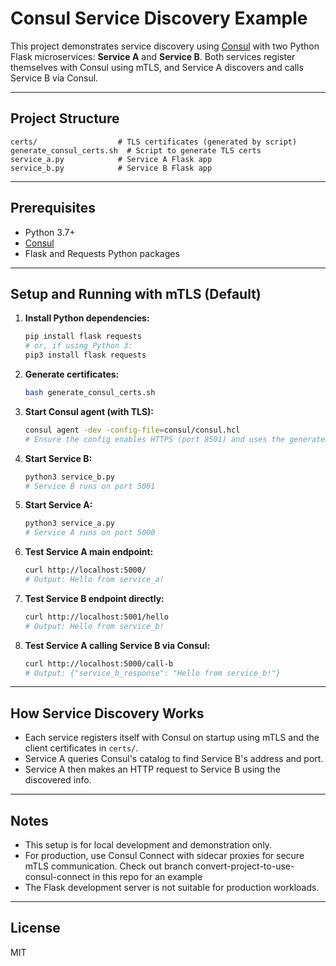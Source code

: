 # Consul Service Discovery Example

This project demonstrates service discovery using [Consul](https://www.consul.io/) with two Python Flask microservices: **Service A** and **Service B**. Both services register themselves with Consul using mTLS, and Service A discovers and calls Service B via Consul.

---

## Project Structure

```
certs/                  # TLS certificates (generated by script)
generate_consul_certs.sh  # Script to generate TLS certs
service_a.py            # Service A Flask app
service_b.py            # Service B Flask app
```

---

## Prerequisites
- Python 3.7+
- [Consul](https://www.consul.io/downloads)
- Flask and Requests Python packages

---

## Setup and Running with mTLS (Default)

1. **Install Python dependencies:**
   ```bash
   pip install flask requests
   # or, if using Python 3:
   pip3 install flask requests
   ```

2. **Generate certificates:**
   ```bash
   bash generate_consul_certs.sh
   ```

3. **Start Consul agent (with TLS):**
   ```bash
   consul agent -dev -config-file=consul/consul.hcl
   # Ensure the config enables HTTPS (port 8501) and uses the generated certs in ./certs
   ```

4. **Start Service B:**
   ```bash
   python3 service_b.py
   # Service B runs on port 5001
   ```

5. **Start Service A:**
   ```bash
   python3 service_a.py
   # Service A runs on port 5000
   ```

6. **Test Service A main endpoint:**
   ```bash
   curl http://localhost:5000/
   # Output: Hello from service_a!
   ```

7. **Test Service B endpoint directly:**
   ```bash
   curl http://localhost:5001/hello
   # Output: Hello from service_b!
   ```

8. **Test Service A calling Service B via Consul:**
   ```bash
   curl http://localhost:5000/call-b
   # Output: {"service_b_response": "Hello from service_b!"}
   ```

---

## How Service Discovery Works
- Each service registers itself with Consul on startup using mTLS and the client certificates in `certs/`.
- Service A queries Consul's catalog to find Service B's address and port.
- Service A then makes an HTTP request to Service B using the discovered info.

---

## Notes
- This setup is for local development and demonstration only.
- For production, use Consul Connect with sidecar proxies for secure mTLS communication. Check out branch convert-project-to-use-consul-connect in this repo for an example
- The Flask development server is not suitable for production workloads.

---

## License
MIT 
